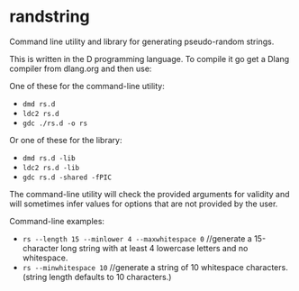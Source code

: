 # randstring
Command line utility and library for generating pseudo-random strings.

This is written in the D programming language. To compile it go get a Dlang compiler from dlang.org and then use:

One of these for the command-line utility:
- `dmd rs.d`
- `ldc2 rs.d`
- `gdc ./rs.d -o rs`

Or one of these for the library:
- `dmd rs.d -lib`
- `ldc2 rs.d -lib`
- `gdc rs.d -shared -fPIC`

The command-line utility will check the provided arguments for validity and will sometimes infer values for options that are not provided by the user.

Command-line examples:
- `rs --length 15 --minlower 4 --maxwhitespace 0` //generate a 15-character long string with at least 4 lowercase letters and no whitespace.
- `rs --minwhitespace 10` //generate a string of 10 whitespace characters. (string length defaults to 10 characters.)
